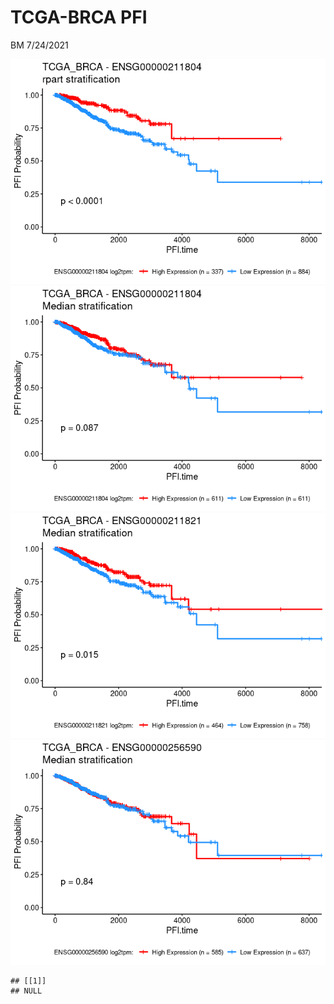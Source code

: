 TCGA-BRCA PFI
================
BM
7/24/2021

![](../mds/TCGA_BRCA.PFI_files/figure-markdown_github/survivalPlots-1.png)![](../mds/TCGA_BRCA.PFI_files/figure-markdown_github/survivalPlots-2.png)![](../mds/TCGA_BRCA.PFI_files/figure-markdown_github/survivalPlots-3.png)![](../mds/TCGA_BRCA.PFI_files/figure-markdown_github/survivalPlots-4.png)

    ## [[1]]
    ## NULL

